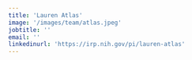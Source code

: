 ```yaml
---
title: 'Lauren Atlas'
image: '/images/team/atlas.jpeg'
jobtitle: ''
email: ''
linkedinurl: 'https://irp.nih.gov/pi/lauren-atlas'
---
```

